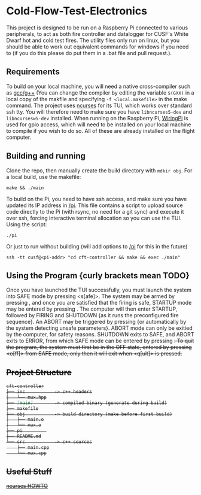 # Cold-Flow-Test-Electronics
This project is designed to be run on a Raspberry Pi connected to various peripherals, to act as both fire controller and datalogger for CUSF's White Dwarf hot and cold test fires.
The utility files only run on linux, but you should be able to work out equivalent commands for windows if you need to (if you do this please do put them in a .bat file and pull request.).

## Requirements
To build on your local machine, you will need a native cross-compiler such as [gcc/g++](https://www.gnu.org/software/gcc/) (You can change the compiler by editing the variable `$(GXX)` in a local copy of the makfile and specifying `-f <local.makefile>` in the make command.
The project uses [ncurses](https://invisible-island.net/ncurses/announce.html) for its TUI, which works over standard ssh tty.
You will therefore need to make sure you have `libncurses5-dev` and `libncursesw5-dev` installed.
When running on the Raspberry Pi, [WiringPi](http://wiringpi.com/) is used for gpio access, which will need to be installed on your local machine to compile if you wish to do so.
All of these are already installed on the flight computer.

## Building and running
Clone the repo, then manually create the build directory with `mdkir obj`.
For a local build, use the makefile:
```console
make && ./main
```
To build on the Pi, you need to have ssh access, and make sure you have updated its IP address in [/pi](pi). This file contains a script to upload source code directly to the Pi (with rsync, no need for a git sync) and execute it over ssh, forcing interactive terminal allocation so you can use the TUI. Using the script:
```console
./pi
```
Or just to run without building (will add options to [/pi](pi) for this in the future)
```console
ssh -tt cusf@<pi-addr> "cd cft-controller && make && exec ./main"
```

## Using the Program {curly brackets mean TODO} 
Once you have launched the TUI successfully, you must launch the system into SAFE mode by pressing <s[afe]>.
The system may be armed by pressing <CTRL-A>, and once you are satisfied that the firing is safe, STARTUP mode may be entered by pressing <SPACE>.
The computer will then enter STARTUP, followed by FIRING and SHUTDOWN {as it runs the preconfigured fire sequence}.
An ABORT may be triggered by pressing <BACKSPACE> {or automatically by the system detecting unsafe parameters}. 
ABORT mode can only be exitied by the computer, for safety reasons.
SHUTDOWN exits to SAFE, and ABORT exits to ERROR, from which SAFE mode can be entered by pressing <s>.
To quit the program, the system must first be in the OFF state, entered by pressing <o[ff]> from SAFE mode, only then it will exit when <q[uit]> is pressed.

## Project Structure
```markdown
cft-controller
├── inc           -> c++ headers
│   └── mux.hpp
├── [main]        -> compiled binary (generate during build)
├── makefile
├── obj           -> build directory (make before first build)
│   ├── main.o
│   └── mux.o
├── pi         
├── README.md
└── src           -> c++ sources
    ├── main.cpp
    └── mux.cpp
```

## Useful Stuff
[ncurses HOWTO](https://tldp.org/HOWTO/NCURSES-Programming-HOWTO/)

